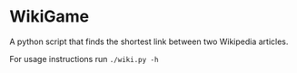 # WikiGame

A python script that finds the shortest link between two Wikipedia articles.

For usage instructions run `./wiki.py -h`
